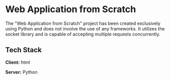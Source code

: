 
# Web Application from Scratch

The "Web Application from Scratch" project has been created exclusively using Python and does not involve the use of any frameworks. It utilizes the socket library and is capable of accepting multiple requests concurrently.


## Tech Stack

**Client:** html

**Server:** Python
